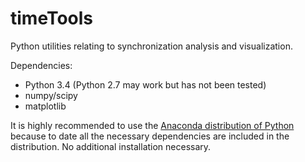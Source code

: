 # timeTools

Python utilities relating to synchronization analysis and visualization.

Dependencies:

* Python 3.4 (Python 2.7 may work but has not been tested)
* numpy/scipy
* matplotlib

It is highly recommended to use the [Anaconda distribution of Python](http://continuum.io/downloads "Anaconda distribution of Python") because to date all the necessary dependencies are included in the distribution. No additional installation necessary.
